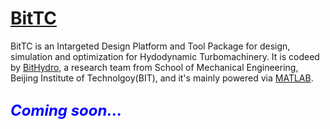 # [BitTC](https://github.com/linuskirt/BitTC)

BitTC is an Intargeted Design Platform and Tool Package for design, simulation and optimization for Hydodynamic Turbomachinery. It is codeed by [BitHydro](https://github.com/BITHydro), a research team from School of Mechanical Engineering, Beijing Institute of Technolgoy(BIT), and it's mainly powered via [MATLAB](https://www.mathworks.com).

## **<font color=blue size=5>*Coming soon...*</font>** 
